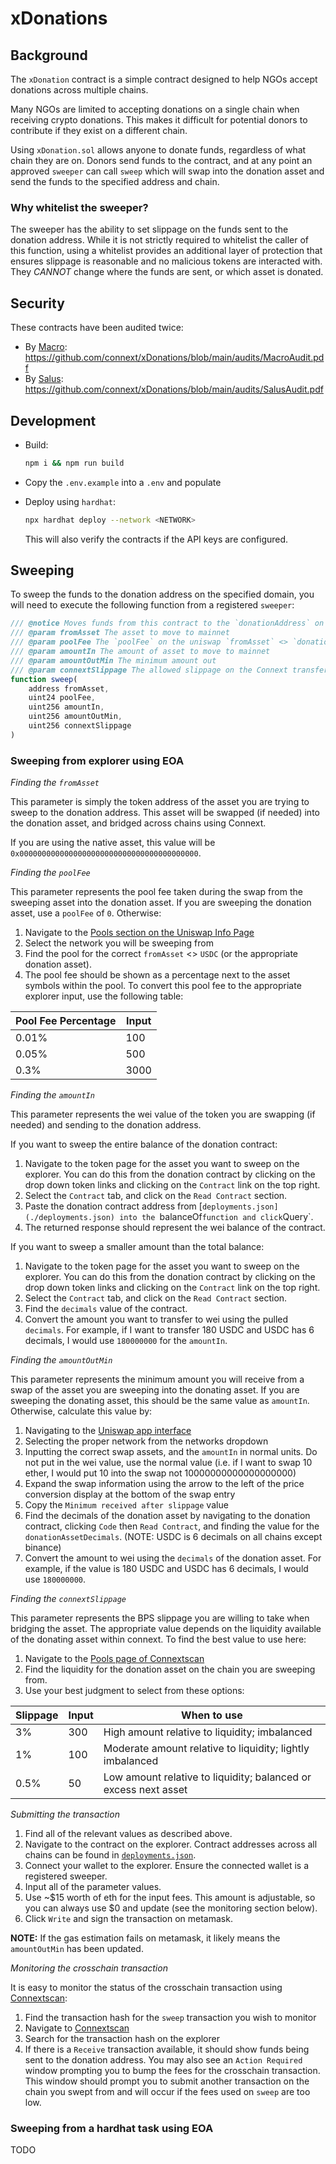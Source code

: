 # xDonations

## Background

The `xDonation` contract is a simple contract designed to help NGOs accept donations across multiple chains.

Many NGOs are limited to accepting donations on a single chain when receiving crypto donations. This makes it difficult for potential donors to contribute if they exist on a different chain.

Using `xDonation.sol` allows anyone to donate funds, regardless of what chain they are on. Donors send funds to the contract, and at any point an approved `sweeper` can call `sweep` which will swap into the donation asset and send the funds to the specified address and chain.

### Why whitelist the sweeper?

The sweeper has the ability to set slippage on the funds sent to the donation address. While it is not strictly required to whitelist the caller of this function, using a whitelist provides an additional layer of protection that ensures slippage is reasonable and no malicious tokens are interacted with. They _CANNOT_ change where the funds are sent, or which asset is donated.

## Security

These contracts have been audited twice:

- By [Macro](https://0xmacro.com/): https://github.com/connext/xDonations/blob/main/audits/MacroAudit.pdf
- By [Salus](https://salusec.io/): https://github.com/connext/xDonations/blob/main/audits/SalusAudit.pdf

## Development

- Build:

  ```sh
  npm i && npm run build
  ```

- Copy the `.env.example` into a `.env` and populate

- Deploy using `hardhat`:

  ```sh
  npx hardhat deploy --network <NETWORK>
  ```

  This will also verify the contracts if the API keys are configured.

## Sweeping

To sweep the funds to the donation address on the specified domain, you will need to execute the following function from a registered `sweeper`:

```js
/// @notice Moves funds from this contract to the `donationAddress` on the specified `domain`. Swaps into `donationAddress` if needed.
/// @param fromAsset The asset to move to mainnet
/// @param poolFee The `poolFee` on the uniswap `fromAsset` <> `donationAsset` pool
/// @param amountIn The amount of asset to move to mainnet
/// @param amountOutMin The minimum amount out
/// @param connextSlippage The allowed slippage on the Connext transfer in bps
function sweep(
    address fromAsset,
    uint24 poolFee,
    uint256 amountIn,
    uint256 amountOutMin,
    uint256 connextSlippage
)
```

### Sweeping from explorer using EOA

_Finding the `fromAsset`_

This parameter is simply the token address of the asset you are trying to sweep to the donation address. This asset will be swapped (if needed) into the donation asset, and bridged across chains using Connext.

If you are using the native asset, this value will be `0x0000000000000000000000000000000000000000`.

_Finding the `poolFee`_

This parameter represents the pool fee taken during the swap from the sweeping asset into the donation asset. If you are sweeping the donation asset, use a `poolFee` of `0`. Otherwise:

1. Navigate to the [Pools section on the Uniswap Info Page](https://info.uniswap.org/#/pools)
2. Select the network you will be sweeping from
3. Find the pool for the correct `fromAsset` <> `USDC` (or the appropriate donation asset).
4. The pool fee should be shown as a percentage next to the asset symbols within the pool. To convert this pool fee to the appropriate explorer input, use the following table:

| Pool Fee Percentage | Input |
| ------------------- | ----- |
| 0.01%               | 100   |
| 0.05%               | 500   |
| 0.3%                | 3000  |

_Finding the `amountIn`_

This parameter represents the wei value of the token you are swapping (if needed) and sending to the donation address.

If you want to sweep the entire balance of the donation contract:

1. Navigate to the token page for the asset you want to sweep on the explorer. You can do this from the donation contract by clicking on the drop down token links and clicking on the `Contract` link on the top right.
2. Select the `Contract` tab, and click on the `Read Contract` section.
3. Paste the donation contract address from [`deployments.json](./deployments.json) into the `balanceOf` function and click `Query`.
4. The returned response should represent the wei balance of the contract.

If you want to sweep a smaller amount than the total balance:

1. Navigate to the token page for the asset you want to sweep on the explorer. You can do this from the donation contract by clicking on the drop down token links and clicking on the `Contract` link on the top right.
2. Select the `Contract` tab, and click on the `Read Contract` section.
3. Find the `decimals` value of the contract.
4. Convert the amount you want to transfer to wei using the pulled `decimals`. For example, if I want to transfer 180 USDC and USDC has 6 decimals, I would use `180000000` for the `amountIn`.

_Finding the `amountOutMin`_

This parameter represents the minimum amount you will receive from a swap of the asset you are sweeping into the donating asset. If you are sweeping the donating asset, this should be the same value as `amountIn`. Otherwise, calculate this value by:

1. Navigating to the [Uniswap app interface]()
2. Selecting the proper network from the networks dropdown
3. Inputting the correct swap assets, and the `amountIn` in normal units. Do not put in the wei value, use the normal value (i.e. if I want to swap 10 ether, I would put 10 into the swap not 10000000000000000000)
4. Expand the swap information using the arrow to the left of the price conversion display at the bottom of the swap entry
5. Copy the `Minimum received after slippage` value
6. Find the decimals of the donation asset by navigating to the donation contract, clicking `Code` then `Read Contract`, and finding the value for the `donationAssetDecimals`. (NOTE: USDC is 6 decimals on all chains except binance)
7. Convert the amount to wei using the `decimals` of the donation asset. For example, if the value is 180 USDC and USDC has 6 decimals, I would use `180000000`.

_Finding the `connextSlippage`_

This parameter represents the BPS slippage you are willing to take when bridging the asset. The appropriate value depends on the liquidity available of the donating asset within connext. To find the best value to use here:

1. Navigate to the [Pools page of Connextscan](https://bridge.connext.network/pools)
2. Find the liquidity for the donation asset on the chain you are sweeping from.
3. Use your best judgment to select from these options:

| Slippage | Input | When to use                                                     |
| -------- | ----- | --------------------------------------------------------------- |
| 3%       | 300   | High amount relative to liquidity; imbalanced                   |
| 1%       | 100   | Moderate amount relative to liquidity; lightly imbalanced       |
| 0.5%     | 50    | Low amount relative to liquidity; balanced or excess next asset |

_Submitting the transaction_

1. Find all of the relevant values as described above.
2. Navigate to the contract on the explorer. Contract addresses across all chains can be found in [`deployments.json`](./deployments.json).
3. Connect your wallet to the explorer. Ensure the connected wallet is a registered sweeper.
4. Input all of the parameter values.
5. Use ~$15 worth of eth for the input fees. This amount is adjustable, so you can always use $0 and update (see the monitoring section below).
6. Click `Write` and sign the transaction on metamask.

**NOTE:** If the gas estimation fails on metamask, it likely means the `amountOutMin` has been updated.

_Monitoring the crosschain transaction_

It is easy to monitor the status of the crosschain transaction using [Connextscan](https://connextscan.io/):

1. Find the transaction hash for the `sweep` transaction you wish to monitor
2. Navigate to [Connextscan](https://connextscan.io/)
3. Search for the transaction hash on the explorer
4. If there is a `Receive` transaction available, it should show funds being sent to the donation address. You may also see an `Action Required` window prompting you to bump the fees for the crosschain transaction. This window should prompt you to submit another transaction on the chain you swept from and will occur if the fees used on `sweep` are too low.

### Sweeping from a hardhat task using EOA

TODO
